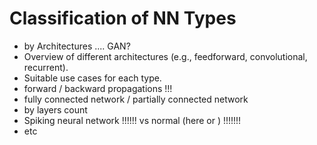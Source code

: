# Classification of NN Types

* by Architectures .... GAN?
* Overview of different architectures (e.g., feedforward, convolutional, recurrent).
* Suitable use cases for each type.
* forward / backward propagations !!!
* fully connected network / partially connected network
* by layers count&#x20;
* Spiking neural network !!!!!! vs normal (here or ) !!!!!!!
*   etc

